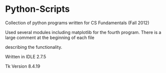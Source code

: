 Python-Scripts
==============

Collection of python programs written for CS Fundamentals (Fall 2012)

Used several modules including matplotlib for the fourth program. There is a large comment at the beginning of each file

describing the functionality.

Written in IDLE 2.7.5

Tk Version 8.4.19



